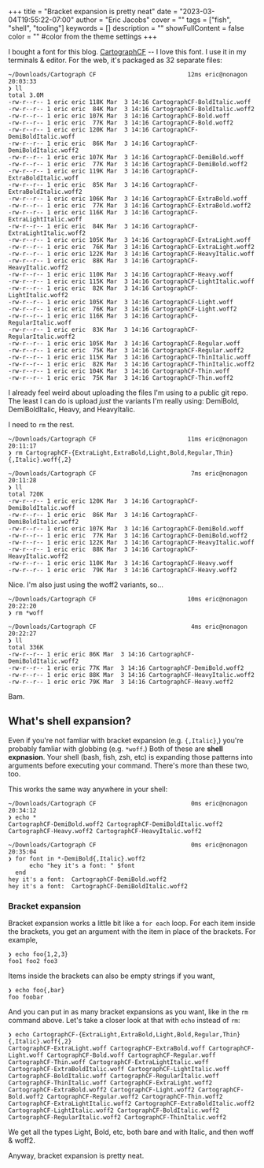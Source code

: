 +++
title = "Bracket expansion is pretty neat"
date = "2023-03-04T19:55:22-07:00"
author = "Eric Jacobs"
cover = ""
tags = ["fish", "shell", "tooling"]
keywords = []
description = ""
showFullContent = false
color = "" #color from the theme settings
+++

I bought a font for this blog.
[CartographCF](https://connary.com/cartograph.html) -- I love this font. I use
it in my terminals & editor. For the web, it's packaged as 32 separate files:

```
~/Downloads/Cartograph CF                          12ms eric@nonagon 20:03:33
❯ ll
total 3.0M
-rw-r--r-- 1 eric eric 118K Mar  3 14:16 CartographCF-BoldItalic.woff
-rw-r--r-- 1 eric eric  84K Mar  3 14:16 CartographCF-BoldItalic.woff2
-rw-r--r-- 1 eric eric 107K Mar  3 14:16 CartographCF-Bold.woff
-rw-r--r-- 1 eric eric  77K Mar  3 14:16 CartographCF-Bold.woff2
-rw-r--r-- 1 eric eric 120K Mar  3 14:16 CartographCF-DemiBoldItalic.woff
-rw-r--r-- 1 eric eric  86K Mar  3 14:16 CartographCF-DemiBoldItalic.woff2
-rw-r--r-- 1 eric eric 107K Mar  3 14:16 CartographCF-DemiBold.woff
-rw-r--r-- 1 eric eric  77K Mar  3 14:16 CartographCF-DemiBold.woff2
-rw-r--r-- 1 eric eric 119K Mar  3 14:16 CartographCF-ExtraBoldItalic.woff
-rw-r--r-- 1 eric eric  85K Mar  3 14:16 CartographCF-ExtraBoldItalic.woff2
-rw-r--r-- 1 eric eric 106K Mar  3 14:16 CartographCF-ExtraBold.woff
-rw-r--r-- 1 eric eric  77K Mar  3 14:16 CartographCF-ExtraBold.woff2
-rw-r--r-- 1 eric eric 116K Mar  3 14:16 CartographCF-ExtraLightItalic.woff
-rw-r--r-- 1 eric eric  84K Mar  3 14:16 CartographCF-ExtraLightItalic.woff2
-rw-r--r-- 1 eric eric 105K Mar  3 14:16 CartographCF-ExtraLight.woff
-rw-r--r-- 1 eric eric  76K Mar  3 14:16 CartographCF-ExtraLight.woff2
-rw-r--r-- 1 eric eric 122K Mar  3 14:16 CartographCF-HeavyItalic.woff
-rw-r--r-- 1 eric eric  88K Mar  3 14:16 CartographCF-HeavyItalic.woff2
-rw-r--r-- 1 eric eric 110K Mar  3 14:16 CartographCF-Heavy.woff
-rw-r--r-- 1 eric eric 115K Mar  3 14:16 CartographCF-LightItalic.woff
-rw-r--r-- 1 eric eric  82K Mar  3 14:16 CartographCF-LightItalic.woff2
-rw-r--r-- 1 eric eric 105K Mar  3 14:16 CartographCF-Light.woff
-rw-r--r-- 1 eric eric  76K Mar  3 14:16 CartographCF-Light.woff2
-rw-r--r-- 1 eric eric 116K Mar  3 14:16 CartographCF-RegularItalic.woff
-rw-r--r-- 1 eric eric  83K Mar  3 14:16 CartographCF-RegularItalic.woff2
-rw-r--r-- 1 eric eric 105K Mar  3 14:16 CartographCF-Regular.woff
-rw-r--r-- 1 eric eric  75K Mar  3 14:16 CartographCF-Regular.woff2
-rw-r--r-- 1 eric eric 115K Mar  3 14:16 CartographCF-ThinItalic.woff
-rw-r--r-- 1 eric eric  82K Mar  3 14:16 CartographCF-ThinItalic.woff2
-rw-r--r-- 1 eric eric 104K Mar  3 14:16 CartographCF-Thin.woff
-rw-r--r-- 1 eric eric  75K Mar  3 14:16 CartographCF-Thin.woff2
```

I already feel weird about uploading the files I'm using to a public git repo.
The least I can do is upload _just_ the variants I'm really using: DemiBold,
DemiBoldItalic, Heavy, and HeavyItalic.

I need to `rm` the rest.

```fish
~/Downloads/Cartograph CF                          11ms eric@nonagon 20:11:17
❯ rm CartographCF-{ExtraLight,ExtraBold,Light,Bold,Regular,Thin}{,Italic}.woff{,2}

~/Downloads/Cartograph CF                           7ms eric@nonagon 20:11:28
❯ ll
total 720K
-rw-r--r-- 1 eric eric 120K Mar  3 14:16 CartographCF-DemiBoldItalic.woff
-rw-r--r-- 1 eric eric  86K Mar  3 14:16 CartographCF-DemiBoldItalic.woff2
-rw-r--r-- 1 eric eric 107K Mar  3 14:16 CartographCF-DemiBold.woff
-rw-r--r-- 1 eric eric  77K Mar  3 14:16 CartographCF-DemiBold.woff2
-rw-r--r-- 1 eric eric 122K Mar  3 14:16 CartographCF-HeavyItalic.woff
-rw-r--r-- 1 eric eric  88K Mar  3 14:16 CartographCF-HeavyItalic.woff2
-rw-r--r-- 1 eric eric 110K Mar  3 14:16 CartographCF-Heavy.woff
-rw-r--r-- 1 eric eric  79K Mar  3 14:16 CartographCF-Heavy.woff2

```

Nice. I'm also just using the woff2 variants, so...

```fish
~/Downloads/Cartograph CF                          10ms eric@nonagon 20:22:20
❯ rm *woff

~/Downloads/Cartograph CF                           4ms eric@nonagon 20:22:27
❯ ll
total 336K
-rw-r--r-- 1 eric eric 86K Mar  3 14:16 CartographCF-DemiBoldItalic.woff2
-rw-r--r-- 1 eric eric 77K Mar  3 14:16 CartographCF-DemiBold.woff2
-rw-r--r-- 1 eric eric 88K Mar  3 14:16 CartographCF-HeavyItalic.woff2
-rw-r--r-- 1 eric eric 79K Mar  3 14:16 CartographCF-Heavy.woff2
```

Bam.

## What's shell expansion?

Even if you're not famliar with bracket expansion (e.g. `{,Italic}`,) you're
probably famliar with globbing (e.g. `*woff`.) Both of these are **shell
expnasion**. Your shell (bash, fish, zsh, etc) is expanding those patterns into
arguments before executing your command. There's more than these two, too.

This works the same way anywhere in your shell:

```fish
~/Downloads/Cartograph CF                           0ms eric@nonagon 20:34:12
❯ echo *
CartographCF-DemiBold.woff2 CartographCF-DemiBoldItalic.woff2 CartographCF-Heavy.woff2 CartographCF-HeavyItalic.woff2

~/Downloads/Cartograph CF                           0ms eric@nonagon 20:35:04
❯ for font in *-DemiBold{,Italic}.woff2
      echo "hey it's a font: " $font
  end
hey it's a font:  CartographCF-DemiBold.woff2
hey it's a font:  CartographCF-DemiBoldItalic.woff2

```

### Bracket expansion

Bracket expansion works a little bit like a `for each` loop. For each item
inside the brackets, you get an argument with the item in place of the brackets.
For example,

```fish
❯ echo foo{1,2,3}
foo1 foo2 foo3
```

Items inside the brackets can also be empty strings if you want,

```fish
❯ echo foo{,bar}
foo foobar
```

And you can put in as many bracket expansions as you want, like in the `rm`
command above. Let's take a closer look at that with `echo` instead of `rm`:

```fish
❯ echo CartographCF-{ExtraLight,ExtraBold,Light,Bold,Regular,Thin}{,Italic}.woff{,2}
CartographCF-ExtraLight.woff CartographCF-ExtraBold.woff CartographCF-Light.woff CartographCF-Bold.woff CartographCF-Regular.woff CartographCF-Thin.woff CartographCF-ExtraLightItalic.woff CartographCF-ExtraBoldItalic.woff CartographCF-LightItalic.woff CartographCF-BoldItalic.woff CartographCF-RegularItalic.woff CartographCF-ThinItalic.woff CartographCF-ExtraLight.woff2 CartographCF-ExtraBold.woff2 CartographCF-Light.woff2 CartographCF-Bold.woff2 CartographCF-Regular.woff2 CartographCF-Thin.woff2 CartographCF-ExtraLightItalic.woff2 CartographCF-ExtraBoldItalic.woff2 CartographCF-LightItalic.woff2 CartographCF-BoldItalic.woff2 CartographCF-RegularItalic.woff2 CartographCF-ThinItalic.woff2
```

We get all the types Light, Bold, etc, both bare and with Italic, and then woff
& woff2.

Anyway, bracket expansion is pretty neat.
